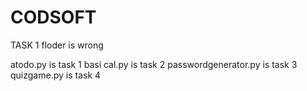# CODSOFT

TASK 1 floder is wrong

atodo.py is task 1
basi cal.py is task 2
passwordgenerator.py is task 3
quizgame.py is task 4
